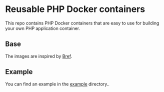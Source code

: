 # Reusable PHP Docker containers
This repo contains PHP Docker containers that are easy to use for building your own PHP application container.

## Base
The images are inspired by [Bref](https://github.com/brefphp/bref).

## Example
You can find an example in the [example](./example) directory..
